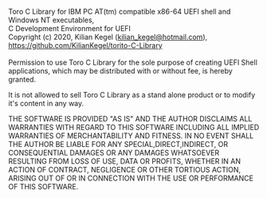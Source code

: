 Toro C Library for IBM PC AT(tm) compatible x86-64 UEFI shell and Windows NT executables,<br>
C Development Environment for UEFI<br>
Copyright (c) 2020, Kilian Kegel (kilian_kegel@hotmail.com), https://github.com/KilianKegel/torito-C-Library<br>
<br>
Permission to use Toro C Library for the sole purpose of creating
UEFI Shell applications, which may be
distributed with or without fee, is hereby granted.

It is not allowed to sell Toro C Library as a stand alone product or
to modify it's content in any way.

THE SOFTWARE IS PROVIDED "AS IS" AND THE AUTHOR DISCLAIMS ALL WARRANTIES WITH
REGARD TO THIS SOFTWARE INCLUDING ALL IMPLIED WARRANTIES OF MERCHANTABILITY AND
FITNESS. IN NO EVENT SHALL THE AUTHOR BE LIABLE FOR ANY SPECIAL,DIRECT,INDIRECT,
OR CONSEQUENTIAL DAMAGES OR ANY DAMAGES WHATSOEVER RESULTING FROM LOSS OF USE,
DATA OR PROFITS, WHETHER IN AN ACTION OF CONTRACT, NEGLIGENCE OR OTHER TORTIOUS
ACTION, ARISING OUT OF OR IN CONNECTION WITH THE USE OR PERFORMANCE OF THIS
SOFTWARE.
